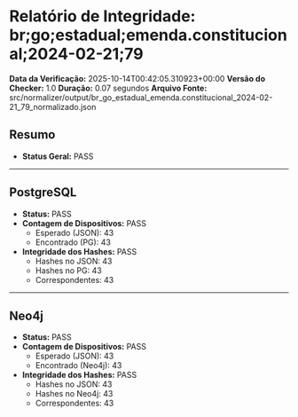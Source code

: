 # Relatório de Integridade: br;go;estadual;emenda.constitucional;2024-02-21;79

**Data da Verificação:** 2025-10-14T00:42:05.310923+00:00
**Versão do Checker:** 1.0
**Duração:** 0.07 segundos
**Arquivo Fonte:** src/normalizer/output/br_go_estadual_emenda.constitucional_2024-02-21_79_normalizado.json

## Resumo
* **Status Geral:** PASS

---

## PostgreSQL
* **Status:** PASS
* **Contagem de Dispositivos:** PASS
  * Esperado (JSON): 43
  * Encontrado (PG): 43
* **Integridade dos Hashes:** PASS
  * Hashes no JSON: 43
  * Hashes no PG: 43
  * Correspondentes: 43

---

## Neo4j
* **Status:** PASS
* **Contagem de Dispositivos:** PASS
  * Esperado (JSON): 43
  * Encontrado (Neo4j): 43
* **Integridade dos Hashes:** PASS
  * Hashes no JSON: 43
  * Hashes no Neo4j: 43
  * Correspondentes: 43